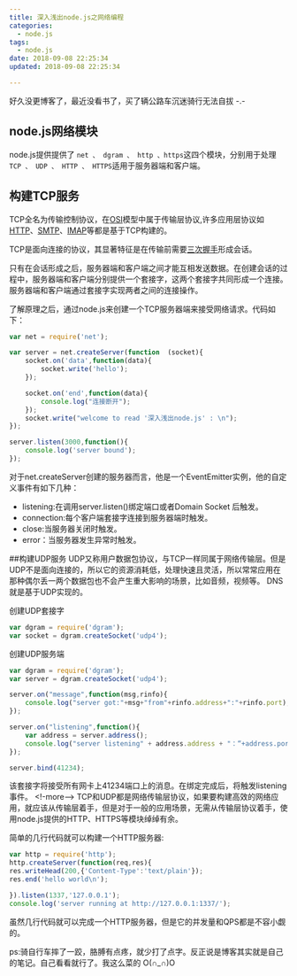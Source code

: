 ```yaml
---
title: 深入浅出node.js之网络编程
categories:
  - node.js
tags:
  - node.js
date: 2018-09-08 22:25:34
updated: 2018-09-08 22:25:34

---
```

好久没更博客了，最近没看书了，买了辆公路车沉迷骑行无法自拔 -.-

## node.js网络模块
 node.js提供提供了 `net 、 dgram 、 http 、https`这四个模块，分别用于处理`TCP 、 UDP 、 HTTP 、 HTTPS`适用于服务器端和客户端。

## 构建TCP服务
 TCP全名为传输控制协议，在[OSI](https://baike.baidu.com/item/%E5%BC%80%E6%94%BE%E7%B3%BB%E7%BB%9F%E4%BA%92%E8%BF%9E%E5%8F%82%E8%80%83%E6%A8%A1%E5%9E%8B?fromtitle=OSI%E4%B8%83%E5%B1%82%E6%A8%A1%E5%9E%8B&fromid=9763441)模型中属于传输层协议,许多应用层协议如[HTTP](https://baike.baidu.com/item/http)、[SMTP](https://baike.baidu.com/item/SMTP)、[IMAP](https://baike.baidu.com/item/imap)等都是基于TCP构建的。

TCP是面向连接的协议，其显著特征是在传输前需要[三次握手](https://baike.baidu.com/item/%E4%B8%89%E6%AC%A1%E6%8F%A1%E6%89%8B/5111559)形成会话。

只有在会话形成之后，服务器端和客户端之间才能互相发送数据。在创建会话的过程中，服务器端和客户端分别提供一个套接字，这两个套接字共同形成一个连接。服务器端和客户端通过套接字实现两者之间的连接操作。

了解原理之后，通过node.js来创建一个TCP服务器端来接受网络请求。代码如下：
```js
var net = require('net');

var server = net.createServer(function	(socket){
	socket.on('data',function(data){
		socket.write('hello');
	});

	socket.on('end',function(data){
		console.log("连接断开");
	});
	socket.write("welcome to read '深入浅出node.js' : \n");
});

server.listen(3000,function(){
	console.log('server bound');
});

```

对于net.createServer创建的服务器而言，他是一个EventEmitter实例，他的自定义事件有如下几种：
- listening:在调用server.listen()绑定端口或者Domain Socket 后触发。
- connection:每个客户端套接字连接到服务器端时触发。
- close:当服务器关闭时触发。
- error：当服务器发生异常时触发。

##构建UDP服务
UDP又称用户数据包协议，与TCP一样同属于网络传输层。但是UDP不是面向连接的，所以它的资源消耗低，处理快速且灵活，所以常常应用在那种偶尔丢一两个数据包也不会产生重大影响的场景，比如音频，视频等。 DNS就是基于UDP实现的。

创建UDP套接字
```js
var dgram = require('dgram');
var socket = dgram.createSocket('udp4');
```
创建UDP服务端
```js
var dgram = require('dgram');
var server = dgram.createSocket('udp4');

server.on("message",function(msg,rinfo){
	console.log("server got:"+msg+"from"+rinfo.address+":"+rinfo.port);
});

server.on("listening",function(){
	var address = server.address();
	console.log("server listening" + address.address + "：“+address.port);
});

server.bind(41234);
```
该套接字将接受所有网卡上41234端口上的消息。在绑定完成后，将触发listening事件。
<!-more-->
TCP和UDP都是网络传输层协议，如果要构建高效的网络应用，就应该从传输层着手，但是对于一般的应用场景，无需从传输层协议着手，使用node.js提供的HTTP、HTTPS等模块绰绰有余。

简单的几行代码就可以构建一个HTTP服务器:
```js
var http = require('http');
http.createServer(function(req,res){
res.writeHead(200,{'Content-Type':'text/plain'});
res.end('hello world\n');

}).listen(1337,'127.0.0.1');
console.log('server running at http://127.0.0.1:1337/');
```
虽然几行代码就可以完成一个HTTP服务器，但是它的并发量和QPS都是不容小觑的。

ps:骑自行车摔了一跤，胳膊有点疼，就少打了点字。反正说是博客其实就是自己的笔记。自己看看就行了。我这么菜的 O(∩_∩)O